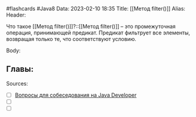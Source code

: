 #flashcards #Java8 
Data: 2023-02-10 18:35
Title: [[Метод filter()]]
Alias:
Header:

Что такое [[Метод filter()]]?::[[Метод filter()]] – это промежуточная операция, принимающей предикат. Предикат фильтрует все элементы, возвращая только те, что соответствуют условию.
<!--SR:!2023-03-13,3,150-->



Body:





Главы:
-


Sources:
- [ ] [Вопросы для собеседования на Java Developer](https://github.com/enhorse/java-interview/blob/master/README.md#%D0%9E%D0%9E%D0%9F)
- [ ] []()
- [ ] []()
